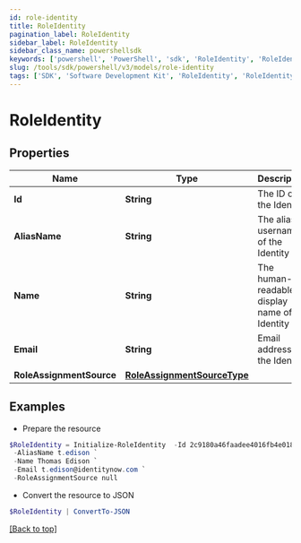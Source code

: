 ```yaml
---
id: role-identity
title: RoleIdentity
pagination_label: RoleIdentity
sidebar_label: RoleIdentity
sidebar_class_name: powershellsdk
keywords: ['powershell', 'PowerShell', 'sdk', 'RoleIdentity', 'RoleIdentity']
slug: /tools/sdk/powershell/v3/models/role-identity
tags: ['SDK', 'Software Development Kit', 'RoleIdentity', 'RoleIdentity']
---
```


# RoleIdentity

## Properties

| Name | Type | Description | Notes |
| --- | --- | --- | --- |
| **Id** | **String** | The ID of the Identity | [optional] |
| **AliasName** | **String** | The alias / username of the Identity | [optional] |
| **Name** | **String** | The human-readable display name of the Identity | [optional] |
| **Email** | **String** | Email address of the Identity | [optional] |
| **RoleAssignmentSource** | [**RoleAssignmentSourceType**](role-assignment-source-type) |  | [optional] |

## Examples

- Prepare the resource

```powershell
$RoleIdentity = Initialize-RoleIdentity  -Id 2c9180a46faadee4016fb4e018c20639 `
 -AliasName t.edison `
 -Name Thomas Edison `
 -Email t.edison@identitynow.com `
 -RoleAssignmentSource null
```

- Convert the resource to JSON

```powershell
$RoleIdentity | ConvertTo-JSON
```

[[Back to top]](#)
